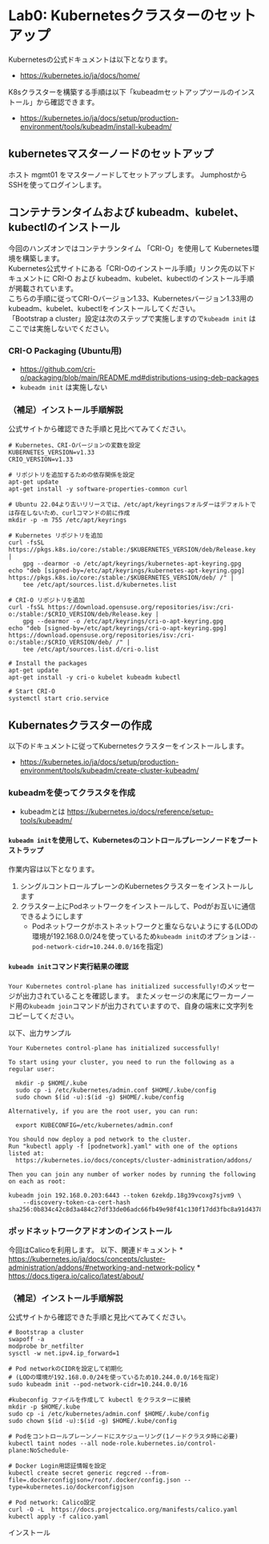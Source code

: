 # Lab0: Kubernetesクラスターのセットアップ
Kubernetesの公式ドキュメントは以下となります。
* https://kubernetes.io/ja/docs/home/

K8sクラスターを構築する手順は以下「kubeadmセットアップツールのインストール」から確認できます。
* https://kubernetes.io/ja/docs/setup/production-environment/tools/kubeadm/install-kubeadm/

## kubernetesマスターノードのセットアップ
ホスト mgmt01 をマスターノードしてセットアップします。
JumphostからSSHを使ってログインします。


## コンテナランタイムおよび kubeadm、kubelet、kubectlのインストール
今回のハンズオンではコンテナランタイム 「CRI-O」を使用して Kubernetes環境を構築します。<br>
Kubernetes公式サイトにある「CRI-Oのインストール手順」リンク先の以下ドキュメントに CRI-O および kubeadm、kubelet、kubectlのインストール手順が掲載されています。<br>
こちらの手順に従ってCRI-Oバージョン1.33、Kubernetesバージョン1.33用のkubeadm、kubelet、kubectlをインストールしてください。<br>
「Bootstrap a cluster」設定は次のステップで実施しますので`kubeadm init` はここでは実施しないでください。<br>

### CRI-O Packaging (Ubuntu用)
* https://github.com/cri-o/packaging/blob/main/README.md#distributions-using-deb-packages
* `kubeadm init` は実施しない


### （補足）インストール手順解説
公式サイトから確認できた手順と見比べてみてください。
```
# Kubernetes、CRI-Oバージョンの変数を設定
KUBERNETES_VERSION=v1.33
CRIO_VERSION=v1.33

# リポジトリを追加するための依存関係を設定
apt-get update
apt-get install -y software-properties-common curl

# Ubuntu 22.04より古いリリースでは、/etc/apt/keyringsフォルダーはデフォルトでは存在しないため、curlコマンドの前に作成
mkdir -p -m 755 /etc/apt/keyrings

# Kubernetes リポジトリを追加
curl -fsSL https://pkgs.k8s.io/core:/stable:/$KUBERNETES_VERSION/deb/Release.key |
    gpg --dearmor -o /etc/apt/keyrings/kubernetes-apt-keyring.gpg
echo "deb [signed-by=/etc/apt/keyrings/kubernetes-apt-keyring.gpg] https://pkgs.k8s.io/core:/stable:/$KUBERNETES_VERSION/deb/ /" |
    tee /etc/apt/sources.list.d/kubernetes.list

# CRI-O リポジトリを追加
curl -fsSL https://download.opensuse.org/repositories/isv:/cri-o:/stable:/$CRIO_VERSION/deb/Release.key |
    gpg --dearmor -o /etc/apt/keyrings/cri-o-apt-keyring.gpg
echo "deb [signed-by=/etc/apt/keyrings/cri-o-apt-keyring.gpg] https://download.opensuse.org/repositories/isv:/cri-o:/stable:/$CRIO_VERSION/deb/ /" |
    tee /etc/apt/sources.list.d/cri-o.list

# Install the packages
apt-get update
apt-get install -y cri-o kubelet kubeadm kubectl

# Start CRI-O
systemctl start crio.service
```

## Kubernatesクラスターの作成
以下のドキュメントに従ってKubernetesクラスターをインストールします。
* https://kubernetes.io/ja/docs/setup/production-environment/tools/kubeadm/create-cluster-kubeadm/

### kubeadmを使ってクラスタを作成
* kubeadmとは
https://kubernetes.io/docs/reference/setup-tools/kubeadm/

#### `kubeadm init`を使用して、Kubernetesのコントロールプレーンノードをブートストラップ
作業内容は以下となります。
1. シングルコントロールプレーンのKubernetesクラスターをインストールします
2. クラスター上にPodネットワークをインストールして、Podがお互いに通信できるようにします
    * Podネットワークがホストネットワークと重ならないようにする(LODの環境が192.168.0.0/24を使っているため`kubeadm init`のオプションは`--pod-network-cidr=10.244.0.0/16`を指定)

      
#### `kubeadm init`コマンド実行結果の確認
`Your Kubernetes control-plane has initialized successfully!`のメッセージが出力されていることを確認します。
またメッセージの末尾にワーカーノード用の`kubeadm join`コマンドが出力されていますので、自身の端末に文字列をコピーしてください。


以下、出力サンプル
```
Your Kubernetes control-plane has initialized successfully!

To start using your cluster, you need to run the following as a regular user:

  mkdir -p $HOME/.kube
  sudo cp -i /etc/kubernetes/admin.conf $HOME/.kube/config
  sudo chown $(id -u):$(id -g) $HOME/.kube/config

Alternatively, if you are the root user, you can run:

  export KUBECONFIG=/etc/kubernetes/admin.conf

You should now deploy a pod network to the cluster.
Run "kubectl apply -f [podnetwork].yaml" with one of the options listed at:
  https://kubernetes.io/docs/concepts/cluster-administration/addons/

Then you can join any number of worker nodes by running the following on each as root:

kubeadm join 192.168.0.203:6443 --token 6zekdp.18g39vcoxg7sjvm9 \
	--discovery-token-ca-cert-hash sha256:0b834c42c8d3a484c27df33de06adc66fb49e98f41c130f17dd3fbc8a91d4378 
```

### ポッドネットワークアドオンのインストール
今回はCalicoを利用します。
以下、関連ドキュメント
       * https://kubernetes.io/ja/docs/concepts/cluster-administration/addons/#networking-and-network-policy
       * https://docs.tigera.io/calico/latest/about/

       

### （補足）インストール手順解説
公式サイトから確認できた手順と見比べてみてください。
```
# Bootstrap a cluster
swapoff -a
modprobe br_netfilter
sysctl -w net.ipv4.ip_forward=1

# Pod networkのCIDRを設定して初期化
# (LODの環境が192.168.0.0/24を使っているため10.244.0.0/16を指定)
sudo kubeadm init --pod-network-cidr=10.244.0.0/16

#kubeconfig ファイルを作成して kubectl をクラスターに接続
mkdir -p $HOME/.kube
sudo cp -i /etc/kubernetes/admin.conf $HOME/.kube/config
sudo chown $(id -u):$(id -g) $HOME/.kube/config

# Podをコントロールプレーンノードにスケジューリング(1ノードクラスタ時に必要)
kubectl taint nodes --all node-role.kubernetes.io/control-plane:NoSchedule-

# Docker Login用認証情報を設定
kubectl create secret generic regcred --from-file=.dockerconfigjson=/root/.docker/config.json --type=kubernetes.io/dockerconfigjson

# Pod network: Calico設定
curl -O -L  https://docs.projectcalico.org/manifests/calico.yaml
kubectl apply -f calico.yaml
```






インストール
